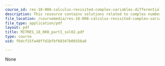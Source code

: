 ```yaml
---
course_id: res-18-008-calculus-revisited-complex-variables-differential-equations-and-linear-algebra-fall-2011
description: This resource contains solutions related to complex numbers.
file_location: /coursemedia/res-18-008-calculus-revisited-complex-variables-differential-equations-and-linear-algebra-fall-2011/f6dcf15fa48ffd1bfbf68347b09356a8_MITRES_18_008_partI_sol02.pdf
file_type: application/pdf
layout: pdf
title: MITRES_18_008_partI_sol02.pdf
type: course
uid: f6dcf15fa48ffd1bfbf68347b09356a8

---
```

None